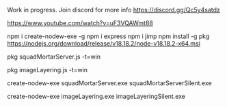 Work in progress. Join discord for more info https://discord.gg/Qc5y4satdz


https://www.youtube.com/watch?v=uF3VQAWmt88

npm i create-nodew-exe -g
npm i express
npm i jimp
npm install -g pkg
https://nodejs.org/download/release/v18.18.2/node-v18.18.2-x64.msi

pkg squadMortarServer.js -t=win

pkg imageLayering.js -t=win

create-nodew-exe squadMortarServer.exe squadMortarServerSilent.exe

create-nodew-exe imageLayering.exe imageLayeringSilent.exe

